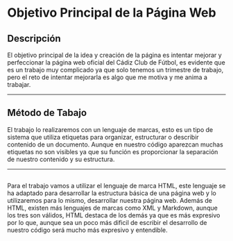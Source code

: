 # Objetivo Principal de la Página Web

## Descripción
El objetivo principal de la idea y creación de la página es intentar mejorar y perfeccionar la página web oficial del Cádiz Club de Fútbol, es evidente que es un trabajo muy complicado ya que solo tenemos un trimestre de trabajo, pero el reto de intentar mejorarla es algo que me motiva y me anima a trabajar.

---

## Método de Tabajo
El trabajo lo realizaremos con un lenguaje de marcas, esto es un tipo de sistema que utiliza etiquetas para organizar, estructurar o describir contenido de un 
documento. Aunque en nuestro código aparezcan muchas etiquetas no son visibles ya que su función es proporcionar la separación de nuestro contenido y su estructura.

---

## 
Para el trabajo vamos a utilizar el lenguaje de marca HTML, este lenguaje se ha adaptado para desarrollar la estructura básica de una página web y lo utilizaremos 
para lo mismo, desarrollar nuestra página web. Además de HTML, existen más lenguajes de marcas como XML y Markdown, aunque los tres son válidos, HTML destaca de 
los demás ya que es más expresivo por lo que, aunque sea un poco más dificil de escribir el desarrollo de nuestro código será mucho más expresivo y entendible.
